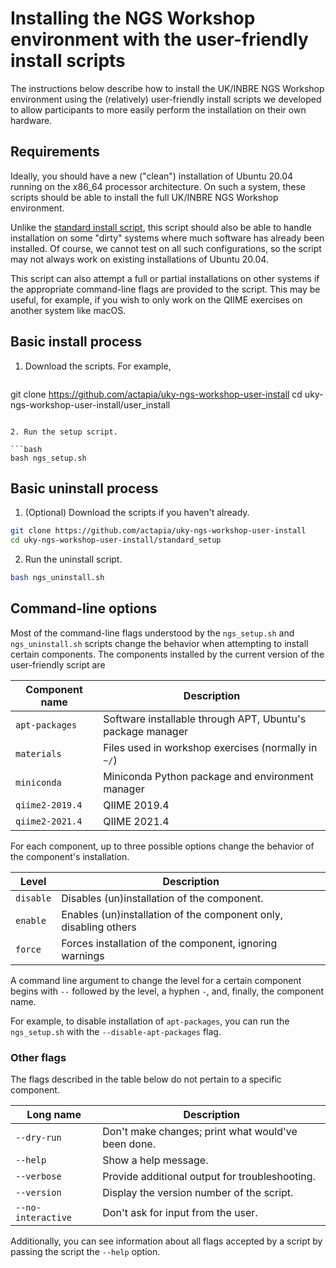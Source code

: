 # Installing the NGS Workshop environment with the user-friendly install scripts

The instructions below describe how to install the UK/INBRE NGS Workshop
environment using the (relatively) user-friendly install scripts we developed
to allow participants to more easily perform the installation on their own
hardware.

## Requirements

Ideally, you should have a new ("clean") installation of Ubuntu 20.04 running on
the x86_64 processor architecture. On such a system, these scripts should be
able to install the full UK/INBRE NGS Workshop environment.

Unlike the [standard install script](../standard_setup/), this script should
also be able to handle installation on some "dirty" systems where much software
has already been installed. Of course, we cannot test on all such
configurations, so the script may not always work on existing installations of
Ubuntu 20.04.

This script can also attempt a full or partial installations on other systems if
the appropriate command-line flags are provided to the script. This may be
useful, for example, if you wish to only work on the QIIME exercises on another
system like macOS.

## Basic install process

1. Download the scripts. For example,

	```bash
git clone https://github.com/actapia/uky-ngs-workshop-user-install
cd uky-ngs-workshop-user-install/user_install
```
	
2. Run the setup script.

```bash
bash ngs_setup.sh
```
	
## Basic uninstall process

1. (Optional) Download the scripts if you haven't already.

```bash
git clone https://github.com/actapia/uky-ngs-workshop-user-install
cd uky-ngs-workshop-user-install/standard_setup
```
	
2. Run the uninstall script.

```bash
bash ngs_uninstall.sh
```
	
## Command-line options

Most of the command-line flags understood by the `ngs_setup.sh` and
`ngs_uninstall.sh` scripts change the behavior when attempting to install
certain components. The components installed by the current version of the
user-friendly script are

| Component name  | Description                                                |
|-----------------|------------------------------------------------------------|
| `apt-packages`  | Software installable through APT, Ubuntu's package manager |
| `materials`     | Files used in workshop exercises (normally in `~/`)        |
| `miniconda`     | Miniconda Python package and environment manager           |
| `qiime2-2019.4` | QIIME 2019.4                                               |
| `qiime2-2021.4` | QIIME 2021.4                                               |

For each component, up to three possible options change the behavior of the
component's installation.

| Level     | Description                                                      |
|-----------|------------------------------------------------------------------|
| `disable` | Disables (un)installation of the component.                      |
| `enable`  | Enables (un)installation of the component only, disabling others |
| `force`   | Forces installation of the component, ignoring warnings          |

A command line argument to change the level for a certain component begins with
`--` followed by the level, a hyphen `-`, and, finally, the component name.

For example, to disable installation of `apt-packages`, you can run the
`ngs_setup.sh` with the `--disable-apt-packages` flag.

### Other flags

The flags described in the table below do not pertain to a specific component.

| Long name          | Description                                        |
|--------------------|----------------------------------------------------|
| `--dry-run`        | Don't make changes; print what would've been done. |
| `--help`           | Show a help message.                               |
| `--verbose`        | Provide additional output for troubleshooting.     |
| `--version`        | Display the version number of the script.          |
| `--no-interactive` | Don't ask for input from the user.                 |

Additionally, you can see information about all flags accepted by a script by
passing the script the `--help` option.
